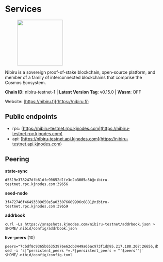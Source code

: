 # Services

<figure><img src="https://raw.githubusercontent.com/kj89/testnet_manuals/main/pingpub/logos/nibiru.png" width="150" alt=""><figcaption></figcaption></figure>

Nibiru is a sovereign proof-of-stake blockchain, open-source platform,  and member of a family of interconnected blockchains that comprise the Cosmos Ecosystem.

**Chain ID**: nibiru-testnet-1 | **Latest Version Tag**: v0.15.0 | **Wasm**: OFF

Website: [https://nibiru.fi](https://nibiru.fi)


## Public endpoints

* rpc: [https://nibiru-testnet.rpc.kjnodes.com](https://nibiru-testnet.rpc.kjnodes.com)
* api: [https://nibiru-testnet.api.kjnodes.com](https://nibiru-testnet.api.kjnodes.com)

## Peering

**state-sync**

```
d5519e378247dfb61dfe90652d1fe3e2b3005a5b@nibiru-testnet.rpc.kjnodes.com:39656
```

**seed-node**

```
3f472746f46493309650e5a033076689996c8881@nibiru-testnet.rpc.kjnodes.com:39659
```

**addrbook**
```
curl -Ls https://snapshots.kjnodes.com/nibiru-testnet/addrbook.json > $HOME/.nibid/config/addrbook.json
```

**live-peers** (10)
```
peers="7cbdf8c9365b65353976e62cb3449a65ac973f1d@95.217.188.207:26656,d5519e378247dfb61dfe90652d1fe3e2b3005a5b@65.109.68.190:39656,238cb61559295fdafe10366a8e70b5369e4fb3c7@173.212.213.112:26656,ac19b924f4f549483c0833ff7ad262cc3b04973e@5.182.39.82:26656,3f48d1d7427e226ed930bb05a40b5885db10a8ed@194.5.152.244:26656,92e93ba4593eeed74988bab604df3fbc5426fc32@167.235.27.69:26656,49ee8e65e47d86799d26f54937304da04c2cc2b6@144.91.85.204:46656,d0a88020e735f9816d913990d163b344675d4f06@45.142.214.127:26656,9b6b62540afaabd7b75b80e641bf3b12dfd65bed@185.135.137.237:26656,f15e5a54a0288499b45e5d029b41c9ecde4c0a3d@46.228.199.183:26656"
sed -i 's|^persistent_peers *=.*|persistent_peers = "'$peers'"|' $HOME/.nibid/config/config.toml
```
